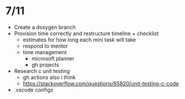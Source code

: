 # 7/11

- Create a doxygen branch
- Provision time correctly and restructure timeline + checklist
  - estimates for how long each mini task will take
  - respond to mentor
  - time management
    - microsoft planner
    - gh projects
- Research c unit testing
  - gh actions also i think
  - <https://stackoverflow.com/questions/65820/unit-testing-c-code>
- .vscode configs
